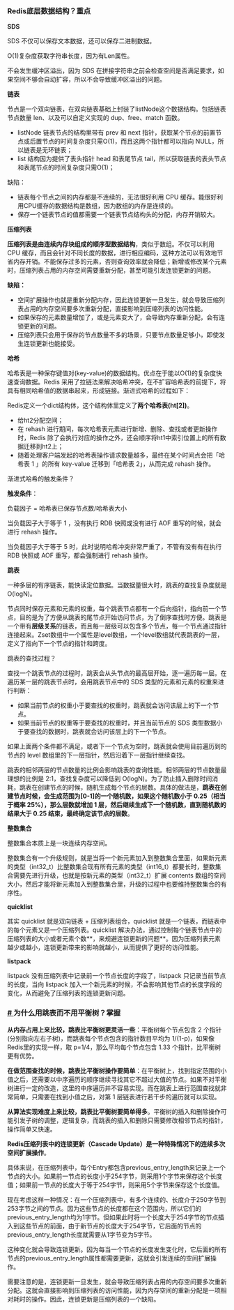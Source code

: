 ### Redis底层数据结构？重点

**SDS**

SDS 不仅可以保存文本数据，还可以保存二进制数据。

O(1)复杂度获取字符串长度，因为有Len属性。

不会发生缓冲区溢出，因为 SDS 在拼接字符串之前会检查空间是否满足要求，如果空间不够会自动扩容，所以不会导致缓冲区溢出的问题。

**链表**

节点是一个双向链表，在双向链表基础上封装了listNode这个数据结构。包括链表节点数量 len、以及可以自定义实现的 dup、free、match 函数。

- listNode 链表节点的结构里带有 prev 和 next 指针，获取某个节点的前置节点或后置节点的时间复杂度只需O(1)，而且这两个指针都可以指向 NULL，所以链表是无环链表；
- list 结构因为提供了表头指针 head 和表尾节点 tail，所以获取链表的表头节点和表尾节点的时间复杂度只需O(1)；

缺陷：

- 链表每个节点之间的内存都是不连续的，无法很好利用 CPU 缓存。能很好利用CPU缓存的数据结构是数组，因为数组的内存是连续的。
- 保存一个链表节点的值都需要一个链表节点结构头的分配，内存开销较大。

**压缩列表**

**压缩列表是由连续内存块组成的顺序型数据结构**，类似于数组。不仅可以利用 CPU 缓存，而且会针对不同长度的数据，进行相应编码，这种方法可以有效地节省内存开销。不能保存过多的元素，否则查询效率就会降低；新增或修改某个元素时，压缩列表占用的内存空间需要重新分配，甚至可能引发连锁更新的问题。

**缺陷：**

- 空间扩展操作也就是重新分配内存，因此连锁更新一旦发生，就会导致压缩列表占用的内存空间要多次重新分配，直接影响到压缩列表的访问性能。
- 如果保存的元素数量增加了，或是元素变大了，会导致内存重新分配，会有连锁更新的问题。
- 压缩列表只会用于保存的节点数量不多的场景，只要节点数量足够小，即使发生连锁更新也能接受。

**哈希**

哈希表是一种保存键值对(key-value)的数据结构。优点在于能以O(1)的复杂度快速查询数据。Redis 采用了拉链法来解决哈希冲突，在不扩容哈希表的前提下，将具有相同哈希值的数据串起来，形成链接。渐进式哈希的过程如下：

Redis定义一个dict结构体，这个结构体里定义了**两个哈希表(ht[2])**。

- 给ht2分配空间；
- 在 rehash 进行期间，每次哈希表元素进行新增、删除、查找或者更新操作时，Redis 除了会执行对应的操作之外，还会顺序将ht1中索引位置上的所有数据迁移到ht2上；
- 随着处理客户端发起的哈希表操作请求数量越多，最终在某个时间点会把「哈希表 1 」的所有 key-value 迁移到「哈希表 2」，从而完成 rehash 操作。

渐进式哈希的触发条件？

**触发条件**：

负载因子 = 哈希表已保存节点数/哈希表大小

当负载因子大于等于 1 ，没有执行 RDB 快照或没有进行 AOF 重写的时候，就会进行 rehash 操作。

当负载因子大于等于 5 时，此时说明哈希冲突非常严重了，不管有没有有在执行 RDB 快照或 AOF 重写，都会强制进行 rehash 操作。

**跳表**

一种多层的有序链表，能快读定位数据。当数据量很大时，跳表的查找复杂度就是O(logN)。

节点同时保存元素和元素的权重，每个跳表节点都有一个后向指针，指向前一个节点，目的是为了方便从跳表的尾节点开始访问节点，为了倒序查找时方便。跳表是一个带有**层级关系**的链表，而且每一层级可以包含多个节点，每一个节点通过指针连接起来。Zset数组中一个属性是level数组，一个level数组就代表跳表的一层，定义了指向下一个节点的指针和跨度。

跳表的查找过程？

查找一个跳表节点的过程时，跳表会从头节点的最高层开始，逐一遍历每一层。在遍历某一层的跳表节点时，会用跳表节点中的 SDS 类型的元素和元素的权重来进行判断：

- 如果当前节点的权重小于要查找的权重时，跳表就会访问该层上的下一个节点。
- 如果当前节点的权重等于要查找的权重时，并且当前节点的 SDS 类型数据小于要查找的数据时，跳表就会访问该层上的下一个节点。

如果上面两个条件都不满足，或者下一个节点为空时，跳表就会使用目前遍历到的节点的 level 数组里的下一层指针，然后沿着下一层指针继续查找。

跳表的相邻两层的节点数量的比例会影响跳表的查询性能。相邻两层的节点数量最理想的比例是 2:1，查找复杂度可以降低到 O(logN)。为了防止插入删除时间消耗，跳表在创建节点的时候，随机生成每个节点的层数。具体的做法是，**跳表在创建节点时候，会生成范围为[0-1]的一个随机数，如果这个随机数小于 0.25（相当于概率 25%），那么层数就增加 1 层，然后继续生成下一个随机数，直到随机数的结果大于 0.25 结束，最终确定该节点的层数**。

**整数集合**

整数集合本质上是一块连续内存空间。

整数集合有一个升级规则，就是当将一个新元素加入到整数集合里面，如果新元素的类型（int32_t）比整数集合现有所有元素的类型（int16_t）都要长时，整数集合需要先进行升级，也就是按新元素的类型（int32_t）扩展 contents 数组的空间大小，然后才能将新元素加入到整数集合里，升级的过程中也要维持整数集合的有序性。

**quicklist**

其实 quicklist 就是双向链表 + 压缩列表组合，quicklist 就是一个链表，而链表中的每个元素又是一个压缩列表。quicklist 解决办法，通过控制每个链表节点中的压缩列表的大小或者元素个数**，来规避连锁更新的问题**。因为压缩列表元素越少或越小，连锁更新带来的影响就越小，从而提供了更好的访问性能。

**listpack**

listpack 没有压缩列表中记录前一个节点长度的字段了，listpack 只记录当前节点的长度，当向 listpack 加入一个新元素的时候，不会影响其他节点的长度字段的变化，从而避免了压缩列表的连锁更新问题。

### [# ](https://www.csview.cn/redis/data-structure.html#为什么用跳表而不用平衡树)为什么用跳表而不用平衡树？掌握

**从内存占用上来比较，跳表比平衡树更灵活一些**：平衡树每个节点包含 2 个指针(分别指向左右子树)，而跳表每个节点包含的指针数目平均为 1/(1-p)，如果像 Redis里的实现一样，取 p=1/4，那么平均每个节点包含 1.33 个指针，比平衡树更有优势。

**在做范围查找的时候，跳表比平衡树操作要简单**：在平衡树上，找到指定范围的小值之后，还需要以中序遍历的顺序继续寻找其它不超过大值的节点。如果不对平衡树进行一定的改造，这里的中序遍历并不容易实现。而在跳表上进行范围查找就非常简单，只需要在找到小值之后，对第 1 层链表进行若干步的遍历就可以实现。

**从算法实现难度上来比较，跳表比平衡树要简单得多**。平衡树的插入和删除操作可能引发子树的调整，逻辑复杂，而跳表的插入和删除只需要修改相邻节点的指针，操作简单又快速。

**Redis压缩列表中的连锁更新（Cascade Update）是一种特殊情况下的连续多次空间扩展操作**。

具体来说，在压缩列表中，每个Entry都包含previous_entry_length来记录上一个节点的大小。如果前一节点的长度小于254字节，则采用1个字节来保存这个长度值；如果前一节点的长度大于等于254字节，则采用5个字节来保存这个长度值。

现在考虑这样一种情况：在一个压缩列表中，有多个连续的、长度介于250字节到253字节之间的节点。因为这些节点的长度都在这个范围内，所以它们的previous_entry_length均为1字节。但如果此时将一个长度大于254字节的节点插入到这些节点的前面，由于新节点的长度大于254字节，它后面的节点的previous_entry_length长度就需要从1字节变为5字节。

这种变化就会导致连锁更新。因为每当一个节点的长度发生变化时，它后面的所有节点的previous_entry_length属性都需要更新，这就会引发连续的空间扩展操作。

需要注意的是，连锁更新一旦发生，就会导致压缩列表占用的内存空间要多次重新分配。这就会直接影响到压缩列表的访问性能，因为内存空间的重新分配是一项相对耗时的操作。因此，连锁更新是压缩列表的一个缺陷。